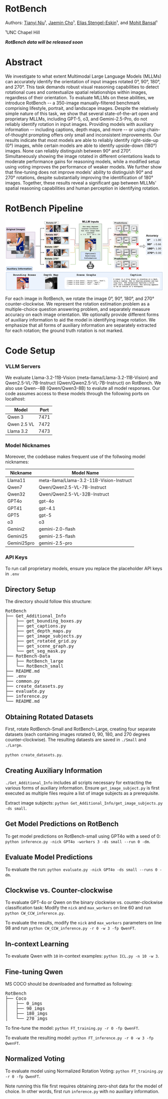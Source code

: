 # RotBench


Authors: [Tianyi Niu](https://www.linkedin.com/in/tianyi-niu/)¹, [Jaemin Cho](https://j-min.io/)¹, [Elias Stengel-Eskin](https://esteng.github.io)¹, and [Mohit Bansal](https://www.cs.unc.edu/~mbansal/)¹

¹UNC Chapel Hill <br>

***RotBench data will be released soon***

# Abstract
We investigate to what extent Multimodal Large Language Models (MLLMs) can accurately identify the orientation of input images rotated 0°, 90°, 180°, and 270°. This task demands robust visual reasoning capabilities to detect rotational cues and contextualize spatial relationships within images, regardless of their orientation. To evaluate MLLMs on these abilities, we introduce RotBench -- a 350-image manually-filtered benchmark comprising lifestyle, portrait, and landscape images. Despite the relatively simple nature of this task, we show that several state-of-the-art open and proprietary MLLMs, including GPT-5, o3, and Gemini-2.5-Pro, do not reliably identify rotation in input images. Providing models with auxiliary information -- including captions, depth maps, and more -- or using chain-of-thought prompting offers only small and inconsistent improvements. Our results indicate that most models are able to reliably identify right-side-up (0°) images, while certain models are able to identify upside-down (180°) images. None can reliably distinguish between 90° and 270°. Simultaneously showing the image rotated in different orientations leads to moderate performance gains for reasoning models, while a modified setup using voting improves the performance of weaker models. We further show that fine-tuning does not improve models' ability to distinguish 90° and 270° rotations, despite substantially improving the identification of 180° images. Together, these results reveal a significant gap between MLLMs' spatial reasoning capabilities and human perception in identifying rotation.

# RotBench Pipeline

<img src='./assets/imgrot_main_v2.pdf'>

For each image in RotBench, we rotate the image 0°, 90°, 180°, and 270° counter-clockwise. We represent the rotation estimation problem as a multiple-choice question answering problem, and separately measure accuracy on each image orientation. We optionally provide different forms of auxiliary information to aid the model in identifying image rotation. We emphasize that all forms of auxiliary information are separately extracted for each rotation; the ground truth rotation is not marked.

# Code Setup

### VLLM Servers

We evaluate Llama-3.2-11B-Vision (meta-llama/Llama-3.2-11B-Vision) and Qwen2.5-VL-7B-Instruct (Qwen/Qwen2.5-VL-7B-Instruct) on RotBench. We also use Qwen--8B (Qwen/Qwen3-8B) to evalute all model responses. Our code assumes access to these models through the following ports on localhost: 

| Model         | Port  |
|---------------|-------|
| Qwen 3        | 7471  |
| Qwen 2.5 VL   | 7472  |
| Llama 3.2     | 7473  |

### Model Nicknames

Moreover, the codebase makes frequent use of the follwoing model nicknames:

| Nickname      | Model Name                                       |
|---------------|--------------------------------------------------|
| Llama11       | meta-llama/Llama-3.2-11B-Vision-Instruct         |
| Qwen7         | Qwen/Qwen2.5-VL-7B-Instruct                      |
| Qwen32        | Qwen/Qwen2.5-VL-32B-Instruct                     |
| GPT4o         | gpt-4o                                           |
| GPT41         | gpt-4.1                                          |
| GPT5          | gpt-5                                            |
| o3            | o3                                               |
| Gemini2       | gemini-2.0-flash                                 |
| Gemini25      | gemini-2.5-flash                                 |
| Gemini25pro   | gemini-2.5-pro                                   |

### API Keys

To run call proprietary models, ensure you replace the placeholder API keys in `.env`

## Directory Setup 

The directory should follow this structure:

<pre>
RotBench
├── Get_Additional_Info
│   ├── get_bounding_boxes.py
│   ├── get_captions.py
│   ├── get_depth_maps.py
│   ├── get_image_subjects.py
│   ├── get_rotated_grid.py
│   ├── get_scene_graph.py
│   └── get_seg_mask.py
├── RotBench-Data
│   ├── RotBench_large
│   └── RotBench_small
├── README.md
├── .env
├── common.py
├── create_datasets.py
├── evaluate.py
├── inference.py
└── README.md
</pre>


## Obtaining Rotated Datasets

First, rotate RotBench-Small and RotBench-Large, creating four separate datasets (each containing images rotated 0, 90, 180, and 270 degrees counter-clockwise). The resulting dataests are saved in `./Small` and `./Large`.

`python create_datasets.py`.

## Creating Auxiliary Information

`./Get_Additional_Info` includes all scripts necessary for extracting the various forms of auxiliary information. Ensure `get_image_subject.py` is first executed as multiple files require a list of image subjects as a prerequisite. 

Extract image subjects: 
`python Get_Additional_Info/get_image_subjects.py -ds small`.


## Get Model Predictions on RotBench

To get model predictions on RotBench-small using GPT4o with a seed of 0: 
`python inference.py -nick GPT4o -workers 3 -ds small --run 0 -dm`.

## Evaluate Model Predictions
To evaluate the run: 
`python evaluate.py -nick GPT4o -ds small --runs 0 -dm`.

## Clockwise vs. Counter-clockwise

To evaluate GPT-4o or Qwen on the binary clockwise vs. counter-clockwise classification task: Modify the `nick` and `max_workers` on line 60 and run `python CW_CCW_inference.py`.

To evaluate the results, modify the `nick` and `max_workers` parameters on line 98 and run `python CW_CCW_inference.py -r 0 -w 3 -fp QwenFT`.


## In-context Learning

To evaluate Qwen with `10` in-context examples: 
`python ICL.py -n 10 -w 3`.


## Fine-tuning Qwen

MS COCO should be downloaded and formatted as following: 
<pre>
RotBench
├── Coco
│   ├── 0_imgs
│   ├── 90_imgs
│   ├── 180_imgs
│   └── 270_imgs
</pre>

To fine-tune the model: 
`python FT_training.py -r 0 -fp QwenFT`.

To evaluate the resulting model: 
`python FT_inference.py -r 0 -w 3 -fp QwenFT`.

## Normalized Voting 

To evaluate model using Normalized Rotation Voting: 
`python FT_training.py -r 0 -fp QwenFT`.

Note running this file first requires obtaining zero-shot data for the model of choice. In other words, first run `inference.py` with no auxiliary information.  
